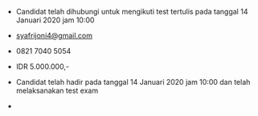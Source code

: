 - Candidat telah dihubungi untuk mengikuti test tertulis pada tanggal 14 Januari 2020 jam 10:00

- syafrijoni4@gmail.com

- 0821 7040 5054

- IDR 5.000.000,-

- Candidat telah hadir pada tanggal 14 Januari 2020 jam 10:00 dan telah melaksanakan test exam

- 
